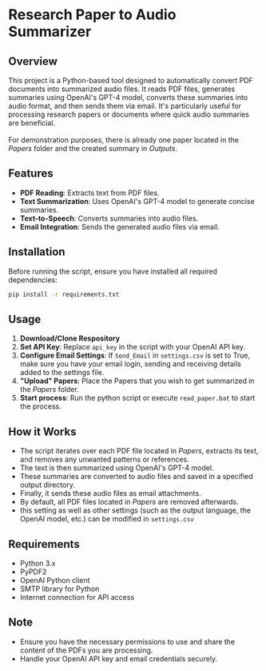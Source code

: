 # Research Paper to Audio Summarizer

## Overview
This project is a Python-based tool designed to automatically convert PDF documents into summarized audio files. It reads PDF files, generates summaries using OpenAI's GPT-4 model, converts these summaries into audio format, and then sends them via email. It's particularly useful for processing research papers or documents where quick audio summaries are beneficial.<br><br>For demonstration purposes, there is already one paper located in the *Papers* folder and the created summary in *Outputs*.

## Features
- **PDF Reading**: Extracts text from PDF files.
- **Text Summarization**: Uses OpenAI's GPT-4 model to generate concise summaries.
- **Text-to-Speech**: Converts summaries into audio files.
- **Email Integration**: Sends the generated audio files via email.

## Installation

Before running the script, ensure you have installed all required dependencies:

```bash
pip install -r requirements.txt
```

## Usage

1. **Download/Clone Respository**
2. **Set API Key**: Replace `api_key` in the script with your OpenAI API key.
3. **Configure Email Settings**: If `Send_Email` in `settings.csv` is set to True, make sure you have your email login, sending and receiving details added to the settings file.
4. **"Upload" Papers**: Place the Papers that you wish to get summarized in the *Papers* folder.
5. **Start process**: Run the python script or execute `read_paper.bat` to start the process.


## How it Works

- The script iterates over each PDF file located in *Papers*, extracts its text, and removes any unwanted patterns or references.
- The text is then summarized using OpenAI's GPT-4 model.
- These summaries are converted to audio files and saved in a specified output directory.
- Finally, it sends these audio files as email attachments.
- By default, all PDF files located in *Papers* are removed afterwards.
- this setting as well as other settings (such as the output language, the OpenAI model, etc.) can be modified in `settings.csv`


## Requirements

- Python 3.x
- PyPDF2
- OpenAI Python client
- SMTP library for Python
- Internet connection for API access

## Note

- Ensure you have the necessary permissions to use and share the content of the PDFs you are processing.
- Handle your OpenAI API key and email credentials securely.

